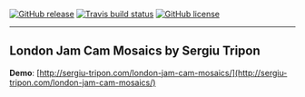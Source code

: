 [![GitHub release](https://img.shields.io/github/release/SergiuTripon/london-jam-cam-mosaics.svg)](https://github.com/SergiuTripon/london-jam-cam-mosaics/releases)
[![Travis build status](https://img.shields.io/travis/SergiuTripon/london-jam-cam-mosaics/master.svg)](https://travis-ci.org/SergiuTripon/london-jam-cam-mosaics/)
[![GitHub license](https://img.shields.io/badge/license-MIT-blue.svg)](https://github.com/SergiuTripon/london-jam-cam-mosaics/blob/master/LICENSE.md)

---

## London Jam Cam Mosaics by Sergiu Tripon

**Demo**: [http://sergiu-tripon.com/london-jam-cam-mosaics/](http://sergiu-tripon.com/london-jam-cam-mosaics/)